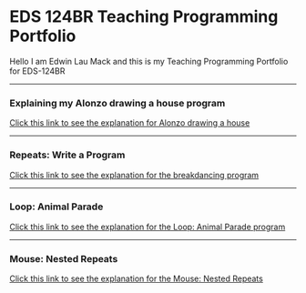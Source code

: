 # EDS 124BR Teaching Programming Portfolio

Hello I am Edwin Lau Mack and this is my Teaching Programming Portfolio for EDS-124BR

---
### Explaining my Alonzo drawing a house program

[Click this link to see the explanation for Alonzo drawing a house](https://youtu.be/YkotD7GQNl8)

--- 
### Repeats: Write a Program

[Click this link to see the explanation for the breakdancing program](https://youtu.be/NpU5pwqNyQU)

--- 
### Loop: Animal Parade

[Click this link to see the explanation for the Loop: Animal Parade program](https://youtu.be/vx_OwN9rGNs)

---
### Mouse: Nested Repeats

[Click this link to see the explanation for the Mouse: Nested Repeats](https://youtu.be/46hIFDUwAh4)

